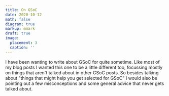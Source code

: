 ```yaml
---
title: On GSoC
date: 2020-10-12
math: false
diagram: true
markup: mmark
draft: true
image:
  placement: 3
  caption: ''
---
```


I have been wanting to write about GSoC for quite sometime. Like most of my blog posts I wanted this one to be a little different too, focussing mostly on things that aren't talked about in other GSoC posts. So besides talking about "things that might help you get selected for GSoC" I would also be pointing out a few misconceptions and some general advice that never gets talked about.